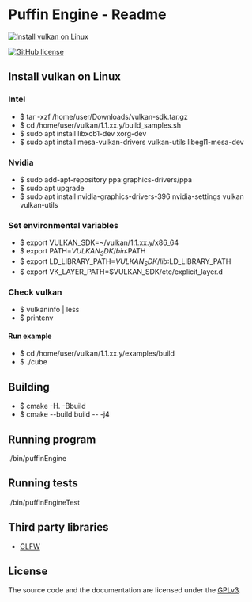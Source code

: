 # Puffin Engine - Readme

[![Install vulkan on Linux](https://img.shields.io/badge/Build-Linux-orange.svg)](#install-vulkan-on-linux)

[![GitHub license](https://img.shields.io/badge/License-GPLv3-blue.svg)](https://github.com/Tshayka/PuffinEngine/blob/master/LICENSE.md)

## Install vulkan on Linux

### Intel
- $ tar -xzf /home/user/Downloads/vulkan-sdk.tar.gz
- $ cd /home/user/vulkan/1.1.xx.y/build_samples.sh
- $ sudo apt install libxcb1-dev xorg-dev 
- $ sudo apt install mesa-vulkan-drivers vulkan-utils libegl1-mesa-dev
    
### Nvidia
- $ sudo add-apt-repository ppa:graphics-drivers/ppa
- $ sudo apt upgrade
- $ sudo apt install nvidia-graphics-drivers-396 nvidia-settings vulkan vulkan-utils
    
### Set environmental variables
- $ export VULKAN_SDK=~/vulkan/1.1.xx.y/x86_64
- $ export PATH=$VULKAN_SDK/bin:$PATH
- $ export LD_LIBRARY_PATH=$VULKAN_SDK/lib:$LD_LIBRARY_PATH
- $ export VK_LAYER_PATH=$VULKAN_SDK/etc/explicit_layer.d

### Check vulkan
- $ vulkaninfo | less
- $ printenv
#### Run example
- $ cd /home/user/vulkan/1.1.xx.y/examples/build
- $ ./cube

## Building
- $ cmake -H. -Bbuild
- $ cmake --build build -- -j4

## Running program
./bin/puffinEngine

## Running tests
./bin/puffinEngineTest

## Third party libraries

- [GLFW](https://github.com/glfw/glfw)

## License

The source code and the documentation are licensed under the [GPLv3](https://www.gnu.org/licenses/gpl-3.0.html).